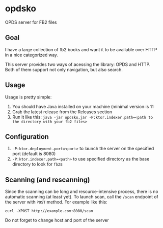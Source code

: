 # opdsko
OPDS server for FB2 files

## Goal

I have a large collection of fb2 books and want it to be available over HTTP in a nice categorized way.

This server provides two ways of acessing the library: OPDS and HTTP. Both of them support not only navigation, but also search.

## Usage

Usage is pretty simple:

1. You should have Java installed on your machine (minimal version is 11
2. Grab the latest release from the Releases section
3. Run it like this:
    `java -jar opdsko.jar -P:ktor.indexer.path=<path to the directory with your fb2 files>`

## Configuration

1. `-P:ktor.deployment.port=<port>` to launch the server on the specified port (default is 8080)
2. `-P:ktor.indexer.path=<path>` to use specified directory as the base directory to look for `fb2`s

## Scanning (and rescanning)

Since the scanning can be long and resource-intensive process, there is no automatic scanning (at least yet). To launch scan, call the `/scan` endpoint of the server with `POST` method. For example like this:

```
curl -XPOST http://example.com:8080/scan
```

Do not forget to change host and port of the server
